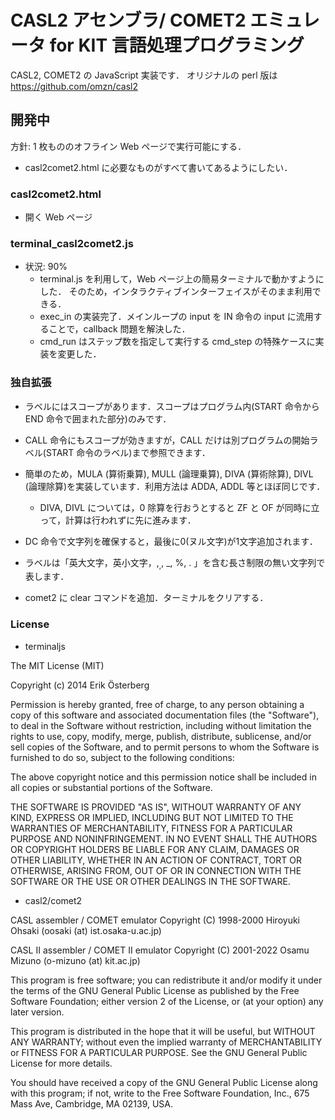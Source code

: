 # CASL2 アセンブラ/ COMET2 エミュレータ for KIT 言語処理プログラミング

CASL2, COMET2 の JavaScript 実装です．
オリジナルの perl 版は https://github.com/omzn/casl2

## 開発中

方針: 1 枚もののオフライン Web ページで実行可能にする．
* casl2comet2.html に必要なものがすべて書いてあるようにしたい．

### casl2comet2.html

* 開く Web ページ

### terminal_casl2comet2.js

* 状況: 90%
  * terminal.js を利用して，Web ページ上の簡易ターミナルで動かすようにした． そのため，インタラクティブインターフェイスがそのまま利用できる．
  * exec_in の実装完了．メインループの input を IN 命令の input に流用することで，callback 問題を解決した．
  * cmd_run はステップ数を指定して実行する cmd_step の特殊ケースに実装を変更した．

### 独自拡張

* ラベルにはスコープがあります．スコープはプログラム内(START 命令から END 命令で囲まれた部分)のみです．
* CALL 命令にもスコープが効きますが，CALL だけは別プログラムの開始ラベル(START 命令のラベル)まで参照できます．
* 簡単のため，MULA (算術乗算), MULL (論理乗算), DIVA (算術除算), DIVL (論理除算)を実装しています．利用方法は ADDA, ADDL 等とほぼ同じです．
  * DIVA, DIVL については，0 除算を行おうとすると ZF と OF が同時に立って，計算は行われずに先に進みます．
* DC 命令で文字列を確保すると，最後に0(ヌル文字)が1文字追加されます．
* ラベルは「英大文字，英小文字，$, _, %, . 」のいずれかで始まり，「英大文字，英小文字，数字，$, _, %, . 」を含む長さ制限の無い文字列で表します．

* comet2 に clear コマンドを追加．ターミナルをクリアする．

### License

* terminaljs

The MIT License (MIT)

Copyright (c) 2014 Erik Österberg

Permission is hereby granted, free of charge, to any person obtaining a copy of this software and associated documentation files (the "Software"), to deal in the Software without restriction, including without limitation the rights to use, copy, modify, merge, publish, distribute, sublicense, and/or sell copies of the Software, and to permit persons to whom the Software is furnished to do so, subject to the following conditions:

The above copyright notice and this permission notice shall be included in all copies or substantial portions of the Software.

THE SOFTWARE IS PROVIDED "AS IS", WITHOUT WARRANTY OF ANY KIND, EXPRESS OR IMPLIED, INCLUDING BUT NOT LIMITED TO THE WARRANTIES OF MERCHANTABILITY, FITNESS FOR A PARTICULAR PURPOSE AND NONINFRINGEMENT. IN NO EVENT SHALL THE AUTHORS OR COPYRIGHT HOLDERS BE LIABLE FOR ANY CLAIM, DAMAGES OR OTHER LIABILITY, WHETHER IN AN ACTION OF CONTRACT, TORT OR OTHERWISE, ARISING FROM, OUT OF OR IN CONNECTION WITH THE SOFTWARE OR THE USE OR OTHER DEALINGS IN THE SOFTWARE.

* casl2/comet2

CASL assembler / COMET emulator
Copyright (C) 1998-2000 Hiroyuki Ohsaki (oosaki (at) ist.osaka-u.ac.jp)

CASL II assembler / COMET II emulator
Copyright (C) 2001-2022 Osamu Mizuno (o-mizuno (at) kit.ac.jp)

This program is free software; you can redistribute it and/or modify it
under the terms of the GNU General Public License as published by the
Free Software Foundation; either version 2 of the License, or (at your
option) any later version.

This program is distributed in the hope that it will be useful, but
WITHOUT ANY WARRANTY; without even the implied warranty of
MERCHANTABILITY or FITNESS FOR A PARTICULAR PURPOSE. See the GNU General
Public License for more details.

You should have received a copy of the GNU General Public License along
with this program; if not, write to the Free Software Foundation, Inc.,
675 Mass Ave, Cambridge, MA 02139, USA.
